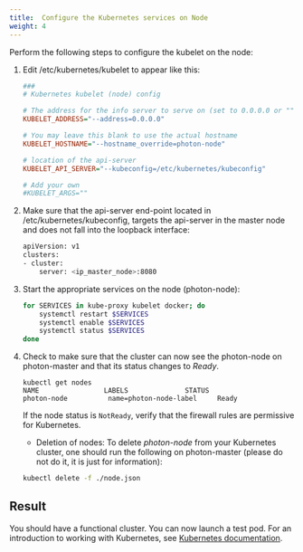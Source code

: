 ```yaml
---
title:  Configure the Kubernetes services on Node
weight: 4
---
```


Perform the following steps to configure the kubelet on the node: 

1. Edit /etc/kubernetes/kubelet to appear like this:

    ```ini
    ###
    # Kubernetes kubelet (node) config
    
    # The address for the info server to serve on (set to 0.0.0.0 or "" for all interfaces)
    KUBELET_ADDRESS="--address=0.0.0.0"
    
    # You may leave this blank to use the actual hostname
    KUBELET_HOSTNAME="--hostname_override=photon-node"
    
    # location of the api-server
    KUBELET_API_SERVER="--kubeconfig=/etc/kubernetes/kubeconfig"
    
    # Add your own
    #KUBELET_ARGS=""
    ```

1. Make sure that the api-server end-point located in /etc/kubernetes/kubeconfig, targets the api-server in the master node and does not fall into the loopback interface:

    ```sh
    apiVersion: v1
    clusters:
    - cluster:
        server: <ip_master_node>:8080
    ```

1. Start the appropriate services on the node (photon-node):

    ```sh
    for SERVICES in kube-proxy kubelet docker; do 
        systemctl restart $SERVICES
        systemctl enable $SERVICES
        systemctl status $SERVICES 
    done
    ```

1. Check to make sure that the cluster can now see the photon-node on photon-master and that its status changes to _Ready_.

   ```console
   kubectl get nodes
   NAME                LABELS              STATUS
   photon-node          name=photon-node-label     Ready
   ```
   
   If the node status is `NotReady`, verify that the firewall rules are permissive for Kubernetes.  
   
   * Deletion of nodes: To delete _photon-node_ from your Kubernetes cluster, one should run the following on photon-master (please do not do it, it is just for information):
   
   ```sh
   kubectl delete -f ./node.json
   ```

## Result

You should have a functional cluster. You can now launch a test pod. For an introduction to working with Kubernetes, see [Kubernetes documentation](http://kubernetes.io./home/).



